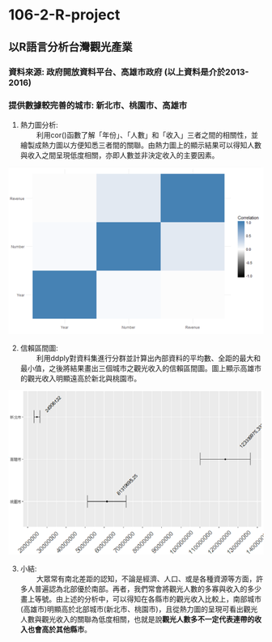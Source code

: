 # 106-2-R-project
## 以R語言分析台灣觀光產業
### 資料來源: 政府開放資料平台、高雄市政府 (以上資料是介於2013-2016)
### 提供數據較完善的城市: 新北市、桃園市、高雄市

1. 熱力圖分析: <br>
&nbsp;&nbsp;&nbsp;&nbsp;&nbsp;&nbsp;&nbsp;&nbsp;利用cor()函數了解「年份」、「人數」和「收入」三者之間的相關性，並繪製成熱力圖以方便知悉三者間的關聯。由熱力圖上的顯示結果可以得知人數與收入之間呈現低度相關，亦即人數並非決定收入的主要因素。
<p align="center">
  <img src="https://github.com/ShangWeiKuo/106-2-R-project/blob/master/%E7%86%B1%E5%8A%9B%E5%9C%96.png">
</p>

2. 信賴區間圖: <br>
&nbsp;&nbsp;&nbsp;&nbsp;&nbsp;&nbsp;&nbsp;&nbsp;利用ddply對資料集進行分群並計算出內部資料的平均數、全距的最大和最小值，之後將結果畫出三個城市之觀光收入的信賴區間圖。圖上顯示高雄市的觀光收入明顯遠高於新北與桃園市。
<p align="center">
  <img src="https://github.com/ShangWeiKuo/106-2-R-project/blob/master/%E4%BF%A1%E8%B3%B4%E5%8D%80%E9%96%93%E5%9C%96.png">
</p>

3. 小結: <br>
&nbsp;&nbsp;&nbsp;&nbsp;&nbsp;&nbsp;&nbsp;&nbsp;大眾常有南北差距的認知，不論是經濟、人口、或是各種資源等方面，許多人普遍認為北部優於南部。再者，我們常會將觀光人數的多寡與收入的多少畫上等號。由上述的分析中，可以得知在各縣市的觀光收入比較上，南部城市(高雄市)明顯高於北部城市(新北市、桃園市)，且從熱力圖的呈現可看出觀光人數與觀光收入的關聯為低度相關，也就是說<b>觀光人數多不一定代表連帶的收入也會高於其他縣市</b>。
